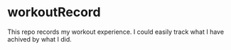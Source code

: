 # workoutRecord

This repo records my workout experience. I could easily track what I have achived by what I did.
